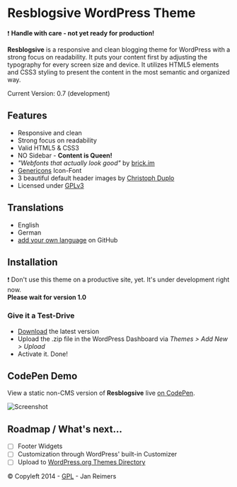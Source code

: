 # Resblogsive WordPress Theme

:heavy_exclamation_mark: **Handle with care - not yet ready for production!**

**Resblogsive** is a responsive and clean blogging theme for WordPress with a strong focus on readability. It puts your content first by adjusting the typography for every screen size and device. It utilizes HTML5 elements and CSS3 styling to present  the content in the most semantic and organized way.

Current Version: 0.7 (development)

## Features

- Responsive and clean
- Strong focus on readability
- Valid HTML5 & CSS3
- NO Sidebar - **Content is Queen!**
- *"Webfonts that actually look good"* by [brick.im](http://brick.im)
- [Genericons](http://genericons.com/) Icon-Font
- 3 beautiful default header images by [Christoph Duplo](http://iftheycansocani.com)
- Licensed under [GPLv3](https://github.com/reimersjan/resblogsive/LICENSE)

## Translations

- English
- German
- [add your own language](https://github.com/reimersjan/resblogsive/tree/master/languages) on GitHub

## Installation

:heavy_exclamation_mark: Don't use this theme on a productive site, yet. It's under development right now. <br> **Please wait for version 1.0**

### Give it a Test-Drive

- [Download](https://github.com/reimersjan/resblogsive/archive/master.zip) the latest version
- Upload the .zip file in the WordPress Dashboard via *Themes > Add New > Upload*
- Activate it. Done!

## CodePen Demo

View a static non-CMS version of **Resblogsive** live [on CodePen](http://codepen.io/janreimers/pen/gzctw).

![Screenshot](http://f.cl.ly/items/1V1p1s2Y1X2J252V3L0t/Bildschirmfoto%202013-08-30%20um%2009.11.48.png)

<!-- ## Support

- GitHub Issues
- WordPress.org Support Forum

-->

## Roadmap / What's next...

- [ ] Footer Widgets
- [ ] Customization through WordPress' built-in Customizer
- [ ] Upload to [WordPress.org Themes Directory](http://wordpress.org/themes/)

&copy; Copyleft 2014 - [GPL](http://www.gnu.org/licenses/gpl-3.0.html) - Jan Reimers
